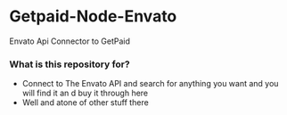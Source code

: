 # Getpaid-Node-Envato #

Envato Api Connector to GetPaid

### What is this repository for? ###
  * Connect to The Envato API and search for anything you want and you will find it an d buy it through here
  * Well and atone of other stuff there